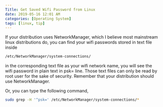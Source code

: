 ```yaml
---
Title: Get Saved Wifi Password from Linux
date: 2019-05-16 12:01 AM
categories: [Operating System]
tags: [linux, tip]
---
```


If your distribution uses NetworkManager, which I believe most mainstream linux distributions do, you can find your wifi passwords stored in text file inside
```bash
/etc/NetworkManager/system-connections/
```
in the corresponding text file as your wifi network name, you will see the wifi password in plain text in psk= line. Those text files can only be read by root user for the sake of security. Remember that your distribution should use NetworkManager.

Or, you can type the following command,

```bash
sudo grep -H '^psk=' /etc/NetworkManager/system-connections/*
```